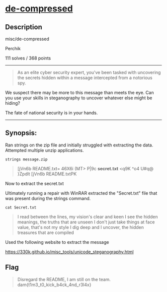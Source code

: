 # [de-compressed](https://github.com/lateTWoIT/DamCTFWriteUP/tree/main/de-compressed)

## Description

misc/de-compressed

Perchik

111 solves / 368 points

__________________________________________________________________________________________________________________________________________

>As an elite cyber security expert, you've been tasked with uncovering the secrets hidden within a message intercepted from a notorious spy.

We suspect there may be more to this message than meets the eye. Can you use your skills in steganography to uncover whatever else might be hiding?

The fate of national security is in your hands.

__________________________________________________________________________________________________________________________________________


## Synopsis:

Ran strings on the zip file and initially struggled with extracting the data. Attempted multiple unzip applications. 

`strings message.zip`

>[jVn6b
README.txt=
46X6i
(MT>
P|9c
**secret.txt**
<q9K
 ^o4
U#q@
}Zpdlt
[jVn6b
README.txtPK


Now to extract the secret.txt

Ultimately running a repair with WinRAR extracted the "Secret.txt" file that was present during the strings command.

`cat Secret.txt`

>‌‌‌‌‍‌‍‌I ‌‌‌‌‍‬‬‍read‌‌‌‌‍﻿‌﻿ ‌‌‌‌‍﻿‌‬between ‌‌‌‌‍‬‍‍‌‌‌‌‍‬‍﻿the‌‌‌‌‍‬‌‍‌‌‌‌‍﻿‌‬ lines, my ‌‌‌‌‍‬‍‌vision'‌‌‌‌‌‬‌‌s ‌‌‌‌‍﻿‍‌‌‌‌‌‍‬‬‌‌‌‌‌‍‬‍‍clear‌‌‌‌‌‬‌‌ and‌‌‌‌‍‍‌‬ keen‌‌‌‌‍‌‍‍
I‌‌‌‌‍‌‌‍ ‌‌‌‌‍‌‍‌see ‌‌‌‌‍‌﻿‍the hidden‌‌‌‌‍‌‍‍ ‌‌‌‌‌‬﻿‌meanings, ‌‌‌‌‌‬‌‌the truths ‌‌‌‌‍‌‬‍that‌‌‌‌‌‬‌‌‌‌‌‌‍‬‌‍ ‌‌‌‌‍‬﻿‍are unseen
‌‌‌‌‌‬‌‌I don'‌‌‌‌‍﻿‌﻿t ‌‌‌‌‍﻿‍‌‌‌‌‌‍‬‬‍‌‌‌‌‍‬﻿‌just‌‌‌‌‍‬﻿‌‌‌‌‌‌‬‌‌‌‌‌‌‍‬﻿﻿‌‌‌‌‍‬﻿‬‌‌‌‌‌‬‌‌ take ‌‌‌‌‍﻿‍‌things ‌‌‌‌‍‬‬‌at ‌‌‌‌‍‬‍‍face value,‌‌‌‌‌‬‌‌‌‌‌‌‍﻿‍‌ ‌‌‌‌‍‬‍‍that‌‌‌‌‍‬‌‍‌‌‌‌‍‬﻿‍‌‌‌‌‌‬﻿‬'s not‌‌‌‌‌‌‬‬ my‌‌‌‌‍‬‍‌‌‌‌‌‍‬‌‍ ‌‌‌‌‍‬﻿‍style
I ‌‌‌‌‍﻿‬﻿‌‌‌‌‍﻿‍‌dig‌‌‌‌‌﻿‌‍‌‌‌‌‍‬﻿‍ ‌‌‌‌‌﻿‌﻿deep and I uncover‌‌‌‌‍‍﻿﻿‌‌‌‌‍﻿‍‌, the ‌‌‌‌‌﻿‌‌hidden‌‌‌‌‍‍﻿﻿ ‌‌‌‌‍‬‬﻿‌‌‌‌‍‬‬‍treasures‌‌‌‌‍‬‌﻿ ‌‌‌‌‍‬‬﻿that‌‌‌‌‍‍﻿﻿‌‌‌‌‍‬‌‬‌‌‌‌‌﻿‍‌‌‌‌‌‍‬‌﻿ ‌‌‌‌‍‬‬﻿‌‌‌‌‍‍﻿﻿are‌‌‌‌‌﻿‍‌ compiled‌‌‌‌‍

Used the following website to extract the message

https://330k.github.io/misc_tools/unicode_steganography.html


## Flag

>Disregard the README, I am still on the team.
dam{t1m3_t0_kick_b4ck_4nd_r3l4x}
